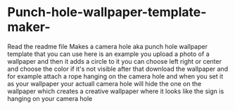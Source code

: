 # Punch-hole-wallpaper-template-maker-
Read the readme file
Makes a camera hole aka punch hole wallpaper template that you can use here is an example you upload a photo of a wallpaper and then it adds a circle to it you can choose left right or center and choose the color if it's not visible after that download the wallpaper and for example attach a rope hanging on the camera hole and when you set it as your wallpaper your actuall camera hole will hide the one on the wallpaper which creates a creative wallpaper where it looks like the sign is hanging on your camera hole
